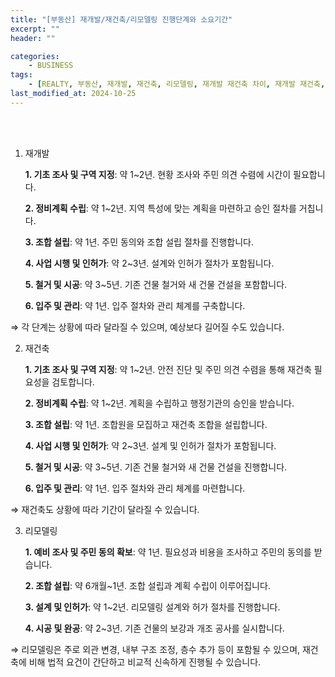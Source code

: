 ```yaml
---
title: "[부동산] 재개발/재건축/리모델링 진행단계와 소요기간"
excerpt: ""
header: ""

categories:
    - BUSINESS
tags:
    - [REALTY, 부동산, 재개발, 재건축, 리모델링, 재개발 재건축 차이, 재개발 재건축, 재건축 절차, 리모델링 기본계획, ]
last_modified_at: 2024-10-25
---
```

<br><br>


1. 재개발
	
 	**1. 기초 조사 및 구역 지정**: 약 1~2년. 현황 조사와 주민 의견 수렴에 시간이 필요합니다.

	**2. 정비계획 수립**: 약 1~2년. 지역 특성에 맞는 계획을 마련하고 승인 절차를 거칩니다.

	**3. 조합 설립**: 약 1년. 주민 동의와 조합 설립 절차를 진행합니다.

	**4. 사업 시행 및 인허가**: 약 2~3년. 설계와 인허가 절차가 포함됩니다.

	**5. 철거 및 시공**: 약 3~5년. 기존 건물 철거와 새 건물 건설을 포함합니다.

	**6. 입주 및 관리**: 약 1년. 입주 절차와 관리 체계를 구축합니다.


⇒ 각 단계는 상황에 따라 달라질 수 있으며, 예상보다 길어질 수도 있습니다.



2. 재건축
 
	**1. 기초 조사 및 구역 지정**: 약 1~2년. 안전 진단 및 주민 의견 수렴을 통해 재건축 필요성을 검토합니다.

	**2. 정비계획 수립**: 약 1~2년. 계획을 수립하고 행정기관의 승인을 받습니다.

	**3. 조합 설립**: 약 1년. 조합원을 모집하고 재건축 조합을 설립합니다.

	**4. 사업 시행 및 인허가**: 약 2~3년. 설계 및 인허가 절차가 포함됩니다.

	**5. 철거 및 시공**: 약 3~5년. 기존 건물 철거와 새 건물 건설을 진행합니다.

	**6. 입주 및 관리**: 약 1년. 입주 절차와 관리 체계를 마련합니다.


⇒ 재건축도 상황에 따라 기간이 달라질 수 있습니다.



3. 리모델링

	**1. 예비 조사 및 주민 동의 확보**: 약 1년. 필요성과 비용을 조사하고 주민의 동의를 받습니다.

	**2. 조합 설립**: 약 6개월~1년. 조합 설립과 계획 수립이 이루어집니다.

	**3. 설계 및 인허가**: 약 1~2년. 리모델링 설계와 허가 절차를 진행합니다.

	**4. 시공 및 완공**: 약 2~3년. 기존 건물의 보강과 개조 공사를 실시합니다.


⇒ 리모델링은 주로 외관 변경, 내부 구조 조정, 층수 추가 등이 포함될 수 있으며, 재건축에 비해 법적 요건이 간단하고 비교적 신속하게 진행될 수 있습니다.

